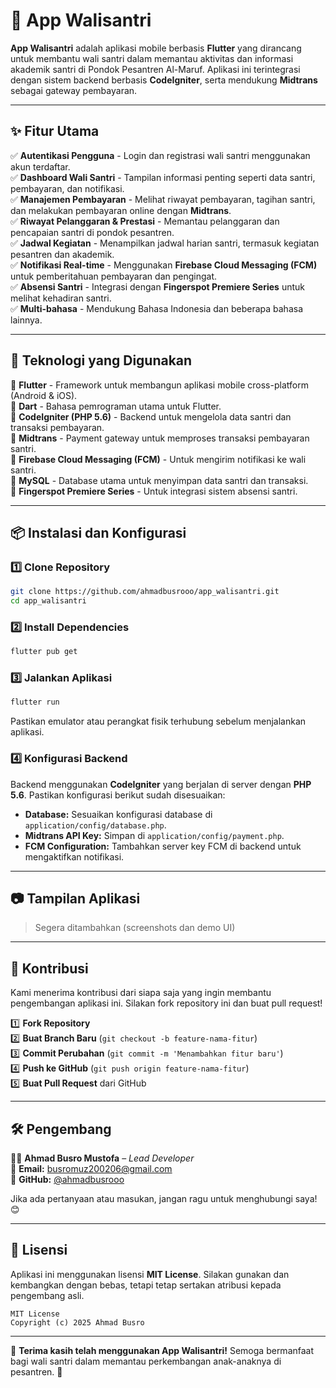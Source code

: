 # 📱 App Walisantri

**App Walisantri** adalah aplikasi mobile berbasis **Flutter** yang dirancang untuk membantu wali santri dalam memantau aktivitas dan informasi akademik santri di Pondok Pesantren Al-Maruf. Aplikasi ini terintegrasi dengan sistem backend berbasis **CodeIgniter**, serta mendukung **Midtrans** sebagai gateway pembayaran.

---

## ✨ Fitur Utama

✅ **Autentikasi Pengguna** - Login dan registrasi wali santri menggunakan akun terdaftar.  
✅ **Dashboard Wali Santri** - Tampilan informasi penting seperti data santri, pembayaran, dan notifikasi.  
✅ **Manajemen Pembayaran** - Melihat riwayat pembayaran, tagihan santri, dan melakukan pembayaran online dengan **Midtrans**.  
✅ **Riwayat Pelanggaran & Prestasi** - Memantau pelanggaran dan pencapaian santri di pondok pesantren.  
✅ **Jadwal Kegiatan** - Menampilkan jadwal harian santri, termasuk kegiatan pesantren dan akademik.  
✅ **Notifikasi Real-time** - Menggunakan **Firebase Cloud Messaging (FCM)** untuk pemberitahuan pembayaran dan pengingat.  
✅ **Absensi Santri** - Integrasi dengan **Fingerspot Premiere Series** untuk melihat kehadiran santri.  
✅ **Multi-bahasa** - Mendukung Bahasa Indonesia dan beberapa bahasa lainnya.  

---

## 🚀 Teknologi yang Digunakan

🔹 **Flutter** - Framework untuk membangun aplikasi mobile cross-platform (Android & iOS).  
🔹 **Dart** - Bahasa pemrograman utama untuk Flutter.  
🔹 **CodeIgniter (PHP 5.6)** - Backend untuk mengelola data santri dan transaksi pembayaran.  
🔹 **Midtrans** - Payment gateway untuk memproses transaksi pembayaran santri.  
🔹 **Firebase Cloud Messaging (FCM)** - Untuk mengirim notifikasi ke wali santri.  
🔹 **MySQL** - Database utama untuk menyimpan data santri dan transaksi.  
🔹 **Fingerspot Premiere Series** - Untuk integrasi sistem absensi santri.  

---

## 📦 Instalasi dan Konfigurasi

### 1️⃣ Clone Repository
```sh
git clone https://github.com/ahmadbusrooo/app_walisantri.git
cd app_walisantri
```

### 2️⃣ Install Dependencies
```sh
flutter pub get
```

### 3️⃣ Jalankan Aplikasi
```sh
flutter run
```
Pastikan emulator atau perangkat fisik terhubung sebelum menjalankan aplikasi.

### 4️⃣ Konfigurasi Backend
Backend menggunakan **CodeIgniter** yang berjalan di server dengan **PHP 5.6**. Pastikan konfigurasi berikut sudah disesuaikan:
- **Database:** Sesuaikan konfigurasi database di `application/config/database.php`.
- **Midtrans API Key:** Simpan di `application/config/payment.php`.
- **FCM Configuration:** Tambahkan server key FCM di backend untuk mengaktifkan notifikasi.

---

## 📷 Tampilan Aplikasi
> Segera ditambahkan (screenshots dan demo UI)

---

## 🤝 Kontribusi
Kami menerima kontribusi dari siapa saja yang ingin membantu pengembangan aplikasi ini. Silakan fork repository ini dan buat pull request!

1️⃣ **Fork Repository**  
2️⃣ **Buat Branch Baru** (`git checkout -b feature-nama-fitur`)  
3️⃣ **Commit Perubahan** (`git commit -m 'Menambahkan fitur baru'`)  
4️⃣ **Push ke GitHub** (`git push origin feature-nama-fitur`)  
5️⃣ **Buat Pull Request** dari GitHub

---

## 🛠️ Pengembang
👨‍💻 **Ahmad Busro Mustofa** – *Lead Developer*  
📧 **Email:** busromuz200206@gmail.com  
🔗 **GitHub:** [@ahmadbusrooo](https://github.com/ahmadbusrooo)

Jika ada pertanyaan atau masukan, jangan ragu untuk menghubungi saya! 😊

---

## 📜 Lisensi
Aplikasi ini menggunakan lisensi **MIT License**. Silakan gunakan dan kembangkan dengan bebas, tetapi tetap sertakan atribusi kepada pengembang asli.

```plaintext
MIT License
Copyright (c) 2025 Ahmad Busro
```

---

🚀 **Terima kasih telah menggunakan App Walisantri!** Semoga bermanfaat bagi wali santri dalam memantau perkembangan anak-anaknya di pesantren. 🙏
